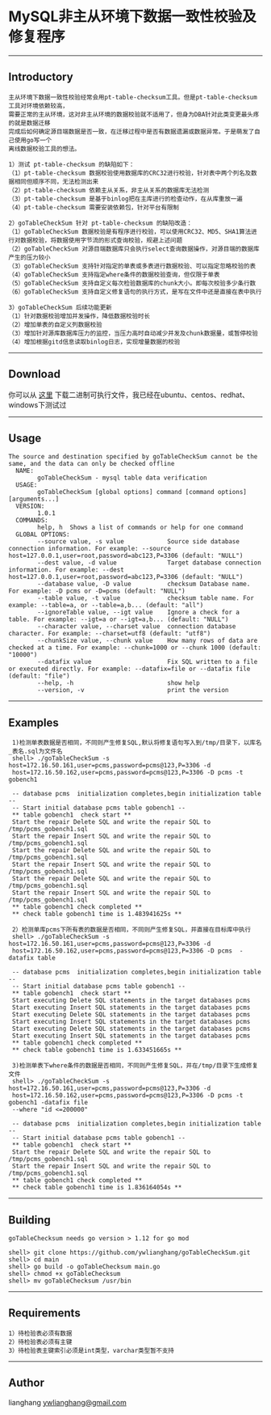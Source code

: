 # MySQL非主从环境下数据一致性校验及修复程序 #

----------
##  Introductory ##

    主从环境下数据一致性校验经常会用pt-table-checksum工具。但是pt-table-checksum工具对环境依赖较高，
    需要正常的主从环境，这对非主从环境的数据校验就不适用了，但身为DBA针对此类变更最头疼的就是数据迁移
    完成后如何确定源目端数据是否一致，在迁移过程中是否有数据遗漏或数据异常。于是萌发了自己使用go写一个
    离线数据校验工具的想法。
    
    1）测试 pt-table-checksum 的缺陷如下：
    （1）pt-table-checksum 数据校验使用数据库的CRC32进行校验，针对表中两个列名及数据相同但顺序不同，无法检测出来
    （2）pt-table-checksum 依赖主从关系，非主从关系的数据库无法检测
    （3）pt-table-checksum 是基于binlog把在主库进行的检查动作，在从库重放一遍
    （4）pt-table-checksum 需要安装依赖包，针对平台有限制
     
    2）goTableCheckSum 针对 pt-table-checksum 的缺陷改造：
    （1）goTableCheckSum 数据校验是有程序进行校验，可以使用CRC32、MD5、SHA1算法进行对数据校验，将数据使用字节流的形式查询校验，规避上述问题
    （2）goTableCheckSum 对源目端数据库只会执行select查询数据操作，对源目端的数据库产生的压力较小
    （3）goTableCheckSum 支持针对指定的单表或多表进行数据校验、可以指定忽略校验的表
    （4）goTableCheckSum 支持指定where条件的数据校验查询，但仅限于单表
    （5）goTableCheckSum 支持自定义每次检验数据库的chunk大小。即每次校验多少条行数
    （6）goTableCheckSum 支持自定义修复语句的执行方式，是写在文件中还是直接在表中执行

    3）goTableCheckSum 后续功能更新
    （1）针对数据校验增加并发操作，降低数据校验时长
    （2）增加单表的自定义列数据校验
    （3）增加针对源库数据库压力的监控，当压力高时自动减少并发及chunk数据量，或暂停校验
    （4）增加根据gitd信息读取binlog日志，实现增量数据的校验

------

## Download  ##

   你可以从 [这里](https://github.com/ywlianghang/goTableCheckSum/releases/download/1.0.1/goTableCheckSum-1.0.1.tar.gz) 下载二进制可执行文件，我已经在ubuntu、centos、redhat、windows下测试过

-----
## Usage  ##

    The source and destination specified by goTableCheckSum cannot be the same, and the data can only be checked offline
      NAME:
            goTableCheckSum - mysql table data verification
      USAGE:
            goTableCheckSum [global options] command [command options] [arguments...]
      VERSION:
            1.0.1
      COMMANDS:
            help, h  Shows a list of commands or help for one command
      GLOBAL OPTIONS:
            --source value, -s value            Source side database connection information. For example: --source host=127.0.0.1,user=root,password=abc123,P=3306 (default: "NULL")
            --dest value, -d value              Target database connection information. For example: --dest host=127.0.0.1,user=root,password=abc123,P=3306 (default: "NULL")
            --database value, -D value          checksum Database name. For example: -D pcms or -D=pcms (default: "NULL")
            --table value, -t value             checksum table name. For example: --table=a, or --table=a,b... (default: "all")
            --ignoreTable value, --igt value    Ignore a check for a table. For example: --igt=a or --igt=a,b... (default: "NULL")
            --character value, --charset value  connection database character. For example: --charset=utf8 (default: "utf8")
            --chunkSize value, --chunk value    How many rows of data are checked at a time. For example: --chunk=1000 or --chunk 1000 (default: "10000")
            --datafix value                     Fix SQL written to a file or executed directly. For example: --datafix=file or --datafix file (default: "file")
            --help, -h                          show help
            --version, -v                       print the version

--------
## Examples ##

     1)检测单表数据是否相同，不同则产生修复SQL,默认将修复语句写入到/tmp/目录下，以库名_表名.sql为文件名
     shell> ./goTableCheckSum -s host=172.16.50.161,user=pcms,password=pcms@123,P=3306 -d 
     host=172.16.50.162,user=pcms,password=pcms@123,P=3306 -D pcms -t gobench1
    
     -- database pcms  initialization completes,begin initialization table -- 
     -- Start initial database pcms table gobench1 -- 
     ** table gobench1  check start ** 
     Start the repair Delete SQL and write the repair SQL to /tmp/pcms_gobench1.sql
     Start the repair Insert SQL and write the repair SQL to /tmp/pcms_gobench1.sql
     Start the repair Delete SQL and write the repair SQL to /tmp/pcms_gobench1.sql
     Start the repair Insert SQL and write the repair SQL to /tmp/pcms_gobench1.sql
     Start the repair Delete SQL and write the repair SQL to /tmp/pcms_gobench1.sql
     Start the repair Insert SQL and write the repair SQL to /tmp/pcms_gobench1.sql
     ** table gobench1 check completed ** 
     ** check table gobench1 time is 1.483941625s ** 
     
     2）检测单库pcms下所有表的数据是否相同，不同则产生修复SQL，并直接在目标库中执行
     shell> ./goTableCheckSum -s host=172.16.50.161,user=pcms,password=pcms@123,P=3306 -d 
     host=172.16.50.162,user=pcms,password=pcms@123,P=3306 -D pcms  -datafix table

     -- database pcms  initialization completes,begin initialization table -- 
     -- Start initial database pcms table gobench1 -- 
     ** table gobench1  check start ** 
     Start executing Delete SQL statements in the target databases pcms
     Start executing Insert SQL statements in the target databases pcms
     Start executing Delete SQL statements in the target databases pcms
     Start executing Insert SQL statements in the target databases pcms
     Start executing Delete SQL statements in the target databases pcms
     Start executing Insert SQL statements in the target databases pcms
     ** table gobench1 check completed ** 
     ** check table gobench1 time is 1.633451665s **

     3)检测单表下where条件的数据是否相同，不同则产生修复SQL，并在/tmp/目录下生成修复文件
     shell> ./goTableCheckSum -s host=172.16.50.161,user=pcms,password=pcms@123,P=3306 -d 
     host=172.16.50.162,user=pcms,password=pcms@123,P=3306 -D pcms -t gobench1 -datafix file 
     --where "id <=200000"
     
     -- database pcms  initialization completes,begin initialization table -- 
     -- Start initial database pcms table gobench1 -- 
     ** table gobench1  check start ** 
     Start the repair Delete SQL and write the repair SQL to /tmp/pcms_gobench1.sql
     Start the repair Insert SQL and write the repair SQL to /tmp/pcms_gobench1.sql
     ** table gobench1 check completed ** 
     ** check table gobench1 time is 1.836164054s ** 



-------
## Building ##

    goTableChecksum needs go version > 1.12 for go mod
     
    shell> git clone https://github.com/ywlianghang/goTableCheckSum.git
    shell> cd main
    shell> go build -o goTableChecksum main.go
    shell> chmod +x goTableChecksum
    shell> mv goTableChecksum /usr/bin

-----
## Requirements ##

    1）待检验表必须有数据
    2）待检验表必须有主键
    3）待检验表主键索引必须是int类型，varchar类型暂不支持

-----
## Author ##

lianghang  ywlianghang@gmail.com
